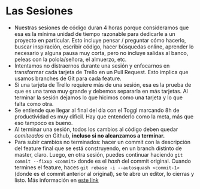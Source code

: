 Las Sesiones
============
* Nuestras sesiones de código duran 4 horas porque consideramos que esa es la mínima unidad de tiempo razonable para dedicarle a un proyecto en particular. Esto incluye pensar / preguntar cómo hacerlo, buscar inspiración, escribir código, hacer búsquedas online, aprender lo necesario y alguna pausa muy corta, pero no incluye salidas al banco, peleas con la polola/señora, el almuerzo, etc.
* Intentamos no distraernos durante una sesión y enfocarnos en transformar cada tarjeta de Trello en un Pull Request. Esto implica que usamos branches de Git para cada feature.
* Si una tarjeta de Trello requiere más de una sesión, esa es la prueba de que es una tarea muy grande y debemos separarla en más tarjetas. Al terminar la sesión dejamos lo que hicimos como una tarjeta y lo que falta como otra.
* Se entiende que llegar al final del día con el Toggl marcando 8h de productividad es muy dificil. Hay que entenderlo como la meta, más que eso tampoco es bueno.
* Al terminar una sesión, todos los cambios al código deben quedar *comiteados* en Github, **incluso si no alcanzamos a terminar.**
* Para subir cambios no terminados: hacer un commit con la descripción del feature final que se está construyendo, en un branch distinto de master, claro. Luego, en otra sesión, puedes continuar haciendo `git commit --fixup <commit>` donde <commit> es el *hash* del commit original.  Cuando termines el feature, haces `git rebase -i --autosquash <commit-1>` (donde <commmit-1> es el commit anterior al original), se te abre un editor, lo cierras y listo. Más información en [este link](http://fle.github.io/git-tip-keep-your-branch-clean-with-fixup-and-autosquash.html)